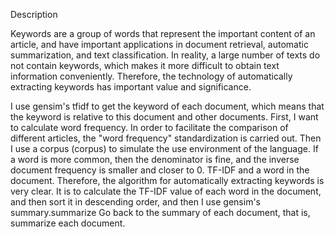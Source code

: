 Description

Keywords are a group of words that represent the important content of an article, and have important applications in document retrieval, automatic summarization, and text classification. In reality, a large number of texts do not contain keywords, which makes it more difficult to obtain text information conveniently. Therefore, the technology of automatically extracting keywords has important value and significance.

I use gensim's tfidf to get the keyword of each document, which means that the keyword is relative to this document and other documents. First, I want to calculate word frequency. In order to facilitate the comparison of different articles, the "word frequency" standardization is carried out. Then I use a corpus (corpus) to simulate the use environment of the language. If a word is more common, then the denominator is fine, and the inverse document frequency is smaller and closer to 0. TF-IDF and a word in the document. Therefore, the algorithm for automatically extracting keywords is very clear. It is to calculate the TF-IDF value of each word in the document, and then sort it in descending order, and then I use gensim's summary.summarize Go back to the summary of each document, that is, summarize each document.
